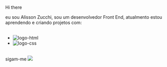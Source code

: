 Hi there 

eu sou Alisson Zucchi, sou um desenvolvedor Front End, atualmento estou aprendendo e criando projetos com:
<br>
<br>
- <img src= "https://img.shields.io/badge/HTML-239120?style=for-the-badge&logo=html5&logoColor=white" alt="logo-html"/>
- <img src= "https://img.shields.io/badge/CSS-239120?&style=for-the-badge&logo=css3&logoColor=white" alt="logo-css"/>
<br>
  sigam-me
  <a href="https://www.linkedin.com/in/alisson-zucchi-7124b918a/"><img src="https://img.shields.io/badge/LinkedIn-0077B5?style=for-the-badge&logo=linkedin&logoColor=white"/>
